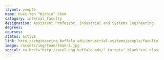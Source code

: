 ```yaml
---
layout: people
name: Huei-Yen “Winnie” Chen
catagory: internal_faculty
designation: Assistant Professor, Industrial and Systems Engineering
degrees: 
courses: 
status: active
link: http://engineering.buffalo.edu/industrial-systems/people/faculty-directory/chen-huei-yen-winnie.html
image: /assets/img/team/team-2.jpg
social: <a href="http://acel.eng.buffalo.edu/" target="_blank"><i class="icofont-web"></i></a><a href="mailto:winchen@buffalo.edu" target="_blank"><i class="icofont-email"></i></a>
---
```


